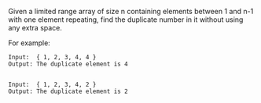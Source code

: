 Given a limited range array of size n containing elements between 1 and n-1 with one element repeating, find the duplicate number in it without using any extra space.

For example:

```
Input:  { 1, 2, 3, 4, 4 }
Output: The duplicate element is 4
 
 
Input:  { 1, 2, 3, 4, 2 }
Output: The duplicate element is 2
```